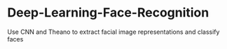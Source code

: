 # Deep-Learning-Face-Recognition
Use CNN and Theano to extract facial image representations and classify faces
